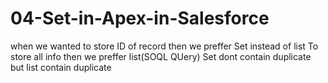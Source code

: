 # 04-Set-in-Apex-in-Salesforce
when we wanted to store ID of record then we preffer Set instead of list
To store all info then we preffer list(SOQL QUery)
Set dont contain duplicate but list contain duplicate
